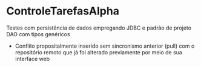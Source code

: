 # ControleTarefasAlpha
Testes com persistência de dados empregando JDBC e padrão de projeto DAO com tipos genéricos

- Conflito propositalmente inserido sem sincronismo anterior (pull) com o repositório remoto que já foi alterado previamente por meio de sua interface web